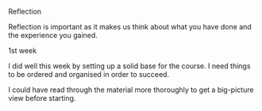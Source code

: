 Reflection

Reflection is important as it makes us think about what you have done and the experience you gained.

1st week

I did well this week by setting up a solid base for the course. I need things to be ordered and organised in order to succeed.

I could have read through the material more thoroughly to get a big-picture view before starting.
